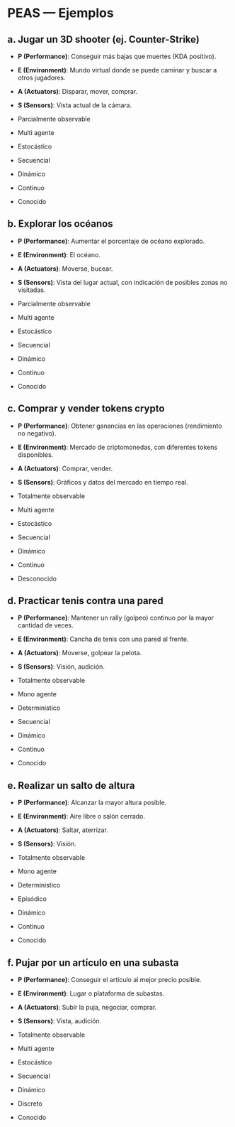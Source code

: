 # PEAS — Ejemplos

## a. Jugar un 3D shooter (ej. Counter-Strike)
- **P (Performance)**: Conseguir más bajas que muertes (KDA positivo).
- **E (Environment)**: Mundo virtual donde se puede caminar y buscar a otros jugadores.
- **A (Actuators)**: Disparar, mover, comprar.
- **S (Sensors)**: Vista actual de la cámara.

- Parcialmente observable
- Multi agente
- Estocástico
- Secuencial
- Dinámico
- Continuo
- Conocido

## b. Explorar los océanos
- **P (Performance)**: Aumentar el porcentaje de océano explorado.
- **E (Environment)**: El océano.
- **A (Actuators)**: Moverse, bucear.
- **S (Sensors)**: Vista del lugar actual, con indicación de posibles zonas no visitadas.

- Parcialmente observable
- Multi agente
- Estocástico
- Secuencial
- Dinámico
- Continuo
- Conocido

## c. Comprar y vender tokens crypto
- **P (Performance)**: Obtener ganancias en las operaciones (rendimiento no negativo).
- **E (Environment)**: Mercado de criptomonedas, con diferentes tokens disponibles.
- **A (Actuators)**: Comprar, vender.
- **S (Sensors)**: Gráficos y datos del mercado en tiempo real.

- Totalmente observable
- Multi agente
- Estocástico
- Secuencial
- Dinámico
- Continuo
- Desconocido

## d. Practicar tenis contra una pared
- **P (Performance)**: Mantener un rally (golpeo) continuo por la mayor cantidad de veces.
- **E (Environment)**: Cancha de tenis con una pared al frente.
- **A (Actuators)**: Moverse, golpear la pelota.
- **S (Sensors)**: Visión, audición.

- Totalmente observable
- Mono agente
- Deterministico
- Secuencial
- Dinámico
- Continuo
- Conocido

## e. Realizar un salto de altura
- **P (Performance)**: Alcanzar la mayor altura posible.
- **E (Environment)**: Aire libre o salón cerrado.
- **A (Actuators)**: Saltar, aterrizar.
- **S (Sensors)**: Visión.

- Totalmente observable
- Mono agente
- Deterministico
- Episódico
- Dinámico
- Continuo
- Conocido

## f. Pujar por un artículo en una subasta
- **P (Performance)**: Conseguir el artículo al mejor precio posible.
- **E (Environment)**: Lugar o plataforma de subastas.
- **A (Actuators)**: Subir la puja, negociar, comprar.
- **S (Sensors)**: Vista, audición.

- Totalmente observable
- Multi agente
- Estocástico
- Secuencial
- Dinámico
- Discreto
- Conocido
